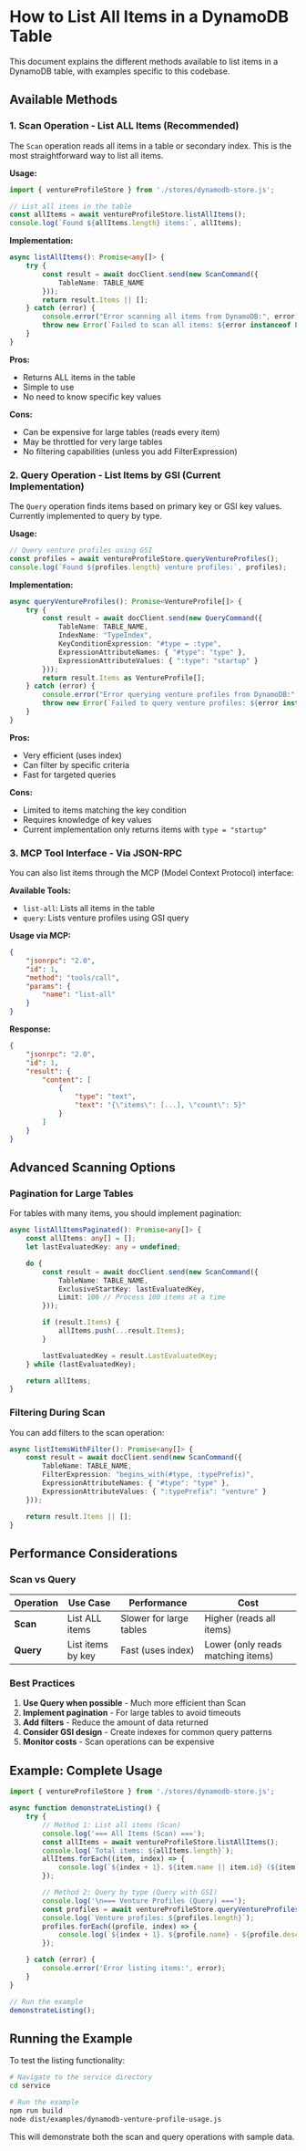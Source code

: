 # How to List All Items in a DynamoDB Table

This document explains the different methods available to list items in a DynamoDB table, with examples specific to this codebase.

## Available Methods

### 1. **Scan Operation** - List ALL Items (Recommended)

The `Scan` operation reads all items in a table or secondary index. This is the most straightforward way to list all items.

**Usage:**
```typescript
import { ventureProfileStore } from './stores/dynamodb-store.js';

// List all items in the table
const allItems = await ventureProfileStore.listAllItems();
console.log(`Found ${allItems.length} items:`, allItems);
```

**Implementation:**
```typescript
async listAllItems(): Promise<any[]> {
    try {
        const result = await docClient.send(new ScanCommand({
            TableName: TABLE_NAME
        }));
        return result.Items || [];
    } catch (error) {
        console.error("Error scanning all items from DynamoDB:", error);
        throw new Error(`Failed to scan all items: ${error instanceof Error ? error.message : 'Unknown error'}`);
    }
}
```

**Pros:**
- Returns ALL items in the table
- Simple to use
- No need to know specific key values

**Cons:**
- Can be expensive for large tables (reads every item)
- May be throttled for very large tables
- No filtering capabilities (unless you add FilterExpression)

### 2. **Query Operation** - List Items by GSI (Current Implementation)

The `Query` operation finds items based on primary key or GSI key values. Currently implemented to query by type.

**Usage:**
```typescript
// Query venture profiles using GSI
const profiles = await ventureProfileStore.queryVentureProfiles();
console.log(`Found ${profiles.length} venture profiles:`, profiles);
```

**Implementation:**
```typescript
async queryVentureProfiles(): Promise<VentureProfile[]> {
    try {
        const result = await docClient.send(new QueryCommand({
            TableName: TABLE_NAME,
            IndexName: "TypeIndex",
            KeyConditionExpression: "#type = :type",
            ExpressionAttributeNames: { "#type": "type" },
            ExpressionAttributeValues: { ":type": "startup" }
        }));
        return result.Items as VentureProfile[];
    } catch (error) {
        console.error("Error querying venture profiles from DynamoDB:", error);
        throw new Error(`Failed to query venture profiles: ${error instanceof Error ? error.message : 'Unknown error'}`);
    }
}
```

**Pros:**
- Very efficient (uses index)
- Can filter by specific criteria
- Fast for targeted queries

**Cons:**
- Limited to items matching the key condition
- Requires knowledge of key values
- Current implementation only returns items with `type = "startup"`

### 3. **MCP Tool Interface** - Via JSON-RPC

You can also list items through the MCP (Model Context Protocol) interface:

**Available Tools:**
- `list-all`: Lists all items in the table
- `query`: Lists venture profiles using GSI query

**Usage via MCP:**
```json
{
    "jsonrpc": "2.0",
    "id": 1,
    "method": "tools/call",
    "params": {
        "name": "list-all"
    }
}
```

**Response:**
```json
{
    "jsonrpc": "2.0",
    "id": 1,
    "result": {
        "content": [
            {
                "type": "text",
                "text": "{\"items\": [...], \"count\": 5}"
            }
        ]
    }
}
```

## Advanced Scanning Options

### Pagination for Large Tables

For tables with many items, you should implement pagination:

```typescript
async listAllItemsPaginated(): Promise<any[]> {
    const allItems: any[] = [];
    let lastEvaluatedKey: any = undefined;

    do {
        const result = await docClient.send(new ScanCommand({
            TableName: TABLE_NAME,
            ExclusiveStartKey: lastEvaluatedKey,
            Limit: 100 // Process 100 items at a time
        }));

        if (result.Items) {
            allItems.push(...result.Items);
        }

        lastEvaluatedKey = result.LastEvaluatedKey;
    } while (lastEvaluatedKey);

    return allItems;
}
```

### Filtering During Scan

You can add filters to the scan operation:

```typescript
async listItemsWithFilter(): Promise<any[]> {
    const result = await docClient.send(new ScanCommand({
        TableName: TABLE_NAME,
        FilterExpression: "begins_with(#type, :typePrefix)",
        ExpressionAttributeNames: { "#type": "type" },
        ExpressionAttributeValues: { ":typePrefix": "venture" }
    }));

    return result.Items || [];
}
```

## Performance Considerations

### Scan vs Query

| Operation | Use Case | Performance | Cost |
|-----------|----------|-------------|------|
| **Scan** | List ALL items | Slower for large tables | Higher (reads all items) |
| **Query** | List items by key | Fast (uses index) | Lower (only reads matching items) |

### Best Practices

1. **Use Query when possible** - Much more efficient than Scan
2. **Implement pagination** - For large tables to avoid timeouts
3. **Add filters** - Reduce the amount of data returned
4. **Consider GSI design** - Create indexes for common query patterns
5. **Monitor costs** - Scan operations can be expensive

## Example: Complete Usage

```typescript
import { ventureProfileStore } from './stores/dynamodb-store.js';

async function demonstrateListing() {
    try {
        // Method 1: List all items (Scan)
        console.log('=== All Items (Scan) ===');
        const allItems = await ventureProfileStore.listAllItems();
        console.log(`Total items: ${allItems.length}`);
        allItems.forEach((item, index) => {
            console.log(`${index + 1}. ${item.name || item.id} (${item.type})`);
        });

        // Method 2: Query by type (Query with GSI)
        console.log('\n=== Venture Profiles (Query) ===');
        const profiles = await ventureProfileStore.queryVentureProfiles();
        console.log(`Venture profiles: ${profiles.length}`);
        profiles.forEach((profile, index) => {
            console.log(`${index + 1}. ${profile.name} - ${profile.description}`);
        });

    } catch (error) {
        console.error('Error listing items:', error);
    }
}

// Run the example
demonstrateListing();
```

## Running the Example

To test the listing functionality:

```bash
# Navigate to the service directory
cd service

# Run the example
npm run build
node dist/examples/dynamodb-venture-profile-usage.js
```

This will demonstrate both the scan and query operations with sample data.
